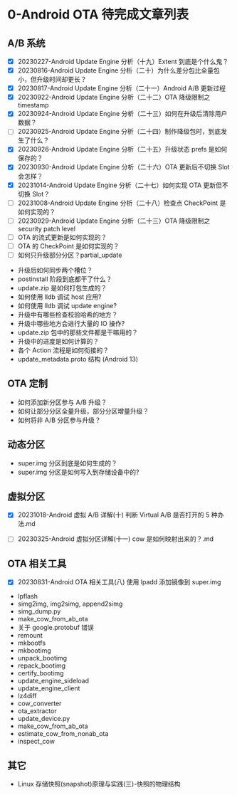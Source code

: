 # 0-Android OTA 待完成文章列表



## A/B 系统

- [x] 20230227-Android Update Engine 分析（十九）Extent 到底是个什么鬼？
- [x] 20230816-Android Update Engine 分析（二十）为什么差分包比全量包小，但升级时间却更长？
- [x] 20230817-Android Update Engine 分析（二十一）Android A/B 更新过程
- [x] 20230922-Android Update Engine 分析（二十二）OTA 降级限制之 timestamp
- [x] 20230924-Android Update Engine 分析（二十三）如何在升级后清除用户数据？
- [ ] 20230925-Android Update Engine 分析（二十四）制作降级包时，到底发生了什么？
- [x] 20230926-Android Update Engine 分析（二十五）升级状态 prefs 是如何保存的？
- [x] 20230930-Android Update Engine 分析（二十六）OTA 更新后不切换 Slot 会怎样？
- [x] 20231014-Android Update Engine 分析（二十七）如何实现 OTA 更新但不切换 Slot？
- [ ] 20231008-Android Update Engine 分析（二十八）检查点 CheckPoint 是如何实现的？
- [ ] 20230929-Android Update Engine 分析（二十三）OTA 降级限制之 security patch level
- [ ] OTA 的流式更新是如何实现的？
- [ ] OTA 的 CheckPoint 是如何实现的？
- [ ] 如何只升级部分分区？partial_update
- 升级后如何同步两个槽位？
- postinstall 阶段到底都干了什么？
- update.zip 是如何打包生成的？
- 如何使用 lldb 调试 host 应用?
- 如何使用 lldb 调试 update engine?
- 升级中有哪些检查校验哈希的地方？
- 升级中哪些地方会进行大量的 IO 操作?
- update.zip 包中的那些文件都是干嘛用的？
- 升级中的进度是如何计算的？
- 各个 Action 流程是如何衔接的？
- update_metadata.proto 结构 (Android 13)

## OTA 定制

- 如何添加新分区参与 A/B 升级？
- 如何让部分分区全量升级，部分分区增量升级？
- 如何将非 A/B 分区参与升级？



## 动态分区

- super.img 分区到底是如何生成的？
- super.img 分区是如何写入到存储设备中的?



## 虚拟分区

- [x] 20231018-Android 虚拟 A/B 详解(十) 判断 Virtual A/B 是否打开的 5 种办法.md
- [ ] 20230325-Android 虚拟分区详解(十一) cow 是如何映射出来的？.md



## OTA 相关工具

- [x] 20230831-Android OTA 相关工具(八) 使用 lpadd 添加镜像到 super.img
- lpflash
- simg2img, img2simg, append2simg
- simg_dump.py
- make_cow_from_ab_ota
- 关于 google.protobuf 错误
- remount
- mkbootfs
- mkbootimg
- unpack_bootimg
- repack_bootimg
- certify_bootimg
- update_engine_sideload
- update_engine_client
- lz4diff
- cow_converter
- ota_extractor
- update_device.py
- make_cow_from_ab_ota
- estimate_cow_from_nonab_ota
- inspect_cow



## 其它

- Linux 存储快照(snapshot)原理与实践(三)-快照的物理结构

